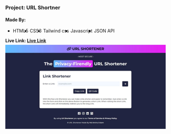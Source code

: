<h3>Project: URL Shortner</h3>
<h4>Made By:</h4>
<ul type="square" style="display:flex; gap:5px;">
  <li>HTML5</li>
  <li>CSS3</li>
  <li>Tailwind css</li>
  <li>Javascript</li>
  <li>JSON API</li>
</ul>
<b>Live Link: <a href="https://mdaminul1024.github.io/shortener-url/">Live Link</a><b>

<br>
<img src="url-cover.jpg" alt="website demo image" style="margin-top:5px;">

